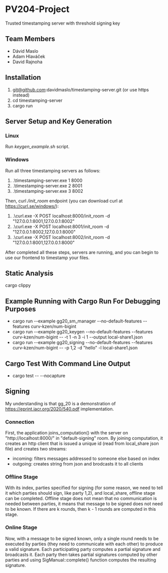 # PV204-Project
Trusted timestamping server with threshold signing key

## Team Members
- Dávid Maslo
- Adam Hlaváček
- David Rajnoha

## Installation
1. git@github.com:davidmaslo/timestamping-server.git (or use https instead)
2. cd timestamping-server
3. cargo run

## Server Setup and Key Generation

### Linux
Run *keygen_example.sh* script.

### Windows
Run all three timestamping servers as follows:
1. .\timestamping-server.exe 1 8000
2. .\timestamping-server.exe 2 8001
3. .\timestamping-server.exe 3 8002

Then, curl */init_room* endpoint (you can download curl at https://curl.se/windows/):
1. .\curl.exe -X POST localhost:8000/init_room -d "127.0.0.1:8001,127.0.0.1:8002"
2. .\curl.exe -X POST localhost:8001/init_room -d "127.0.0.1:8002,127.0.0.1:8000"
3. .\curl.exe -X POST localhost:8002/init_room -d "127.0.0.1:8001,127.0.0.1:8000"

After completed all these steps, servers are running, and you can begin to use our frontend to timestamp your files.

## Static Analysis
cargo clippy

## Example Running with Cargo Run For Debugging Purposes
- cargo run --example gg20_sm_manager --no-default-features --features curv-kzen/num-bigint
- cargo run --example gg20_keygen --no-default-features --features curv-kzen/num-bigint -- -t 1 -n 3 -i 1 --output local-share1.json
- cargo run --example gg20_signing --no-default-features --features curv-kzen/num-bigint -- -p 1,2 -d "hello" -l local-share1.json

## Cargo Test With Command Line Output
- cargo test -- --nocapture

## Signing
My understanding is that gg_20 is a demonstration of https://eprint.iacr.org/2020/540.pdf implementation.

### Connection
First, the application joins_computation() with the server on "http://localhost:8000/" in "default-signing" room. By joining computation, it creates an http client that is issued a unique id (read from local_share json file) and creates two streams:
- incoming: filters messages addressed to someone else based on index
- outgoing: creates string from json and brodcasts it to all clients

### Offline Stage
With its index, parties specified for signing (for some reason, we need to tell it which parties should sign, like party 1,2), and local_share, offline stage can be completed. Offline stage does not mean that no communication is needed between parties, it means that message to be signed does not need to be known. If there are k rounds, then k - 1 rounds are computed in this stage.

### Online Stage
Now, with a message to be signed known, only a single round needs to be executed by parties (they need to communicate with each other) to produce a valid signature. Each participating party computes a partial signature and broadcasts it. Each party then takes partial signatures computed by other parties and using SigManual::complete() function computes the resulting signature.
